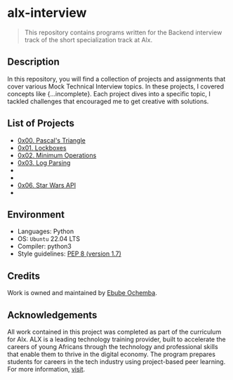 # alx-interview

> This repository contains programs written for the Backend interview track of the short specialization track at Alx. 

## Description

In this repository, you will find a collection of projects and assignments that cover various Mock Technical Interview topics. In these projects, I covered concepts like {...incomplete}. Each project dives into a specific topic, I tackled challenges that encouraged me to get creative with solutions.

## List of Projects

- [0x00. Pascal's Triangle](https://github.com/Ebube-Ochemba/alx-interview/blob/main/0x00-pascal_triangle)
- [0x01. Lockboxes](https://github.com/Ebube-Ochemba/alx-interview/blob/main/0x01-lockboxes)
- [0x02. Minimum Operations](https://github.com/Ebube-Ochemba/alx-interview/blob/main/0x02-minimum_operations)
- [0x03. Log Parsing](https://github.com/Ebube-Ochemba/alx-interview/blob/main/0x03-log_parsing)
- [](https://github.com/Ebube-Ochemba/alx-interview/blob/main/)
- [](https://github.com/Ebube-Ochemba/alx-interview/blob/main/)
- [0x06. Star Wars API](https://github.com/Ebube-Ochemba/alx-interview/blob/main/0x06-starwars_api)
- [](https://github.com/Ebube-Ochemba/alx-interview/blob/main/)

## Environment

- Languages: Python
- OS: `Ubuntu` 22.04 LTS
- Compiler: python3
- Style guidelines: [PEP 8 (version 1.7)](https://peps.python.org/pep-0008/)

## Credits

Work is owned and maintained by [Ebube Ochemba](https://twitter.com/ebube116).

## Acknowledgements

All work contained in this project was completed as part of the curriculum for Alx. ALX is a leading technology training provider, built to accelerate the careers of young Africans through the technology and professional skills that enable them to thrive in the digital economy. The program prepares students for careers in the tech industry using project-based peer learning.
For more information, [visit](https://www.alxafrica.com/).

